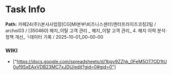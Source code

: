 # Task Info

**Path:** 카페24(주)\본사사업장\[CG]MI본부\비즈니스센터\엔터프라이즈코칭2팀 / archoi03 / [350460] 해지_이탈 고객 관리 _ 해지_이탈 고객 관리_ 4. 해지 이력 분석·정책 개선_ └데이터 기록 / 2025-10-01_00-00-00

### WIKI
- ["https://docs.google.com/spreadsheets/d/1bgv9ZZhk_0FeM5OT7OD1tU0uf9SxEAxVDB23MC7xJDU/edit?gid=0#gid=0"]

